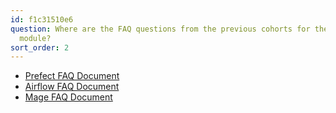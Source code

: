 ```yaml
---
id: f1c31510e6
question: Where are the FAQ questions from the previous cohorts for the orchestration
  module?
sort_order: 2
---
```


- [Prefect FAQ Document](https://docs.google.com/document/d/1K_LJ9RhAORQk3z4Qf_tfGQCDbu8wUWzru62IUscgiGU/edit?usp=sharing)
- [Airflow FAQ Document](https://docs.google.com/document/d/1-BwPAsyDH_mAsn8HH5z_eNYVyBMAtawJRjHHsjEKHyY/edit?usp=sharing)
- [Mage FAQ Document](https://docs.google.com/document/d/1CkHVelbYYTMbwuj2eurNIwWVqXWzH-9-AqKETD9IC3I/edit?tab=t.0)
